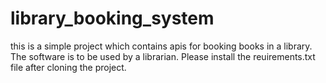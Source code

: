 # library_booking_system
this is a simple project which contains apis for booking books in a library. The software is to be used by a librarian.
Please install the reuirements.txt file after cloning the project.
